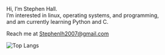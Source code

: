 Hi, I’m Stephen Hall.  
I’m interested in linux, operating systems, and programming,  
and am currently learning Python and C.

Reach me at Stephenlh2007@gmail.com

 ![Top Langs](https://github-readme-stats.vercel.app/api/top-langs/?username=StephenLangHall&hide=javascript,css,scss,html&theme=tokyonight)

<!---
StephenLangHall/StephenLangHall is a ✨ special ✨ repository because its `README.md` (this file) appears on your GitHub profile.
You can click the Preview link to take a look at your changes.
--->
